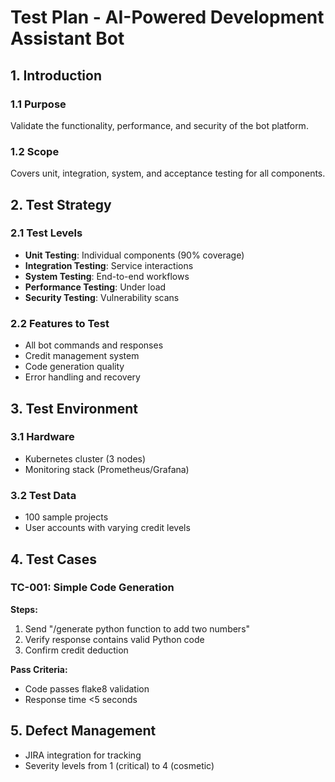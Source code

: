 # Test Plan - AI-Powered Development Assistant Bot

## 1. Introduction
### 1.1 Purpose
Validate the functionality, performance, and security of the bot platform.

### 1.2 Scope
Covers unit, integration, system, and acceptance testing for all components.

## 2. Test Strategy
### 2.1 Test Levels
- **Unit Testing**: Individual components (90% coverage)
- **Integration Testing**: Service interactions
- **System Testing**: End-to-end workflows
- **Performance Testing**: Under load
- **Security Testing**: Vulnerability scans

### 2.2 Features to Test
- All bot commands and responses
- Credit management system
- Code generation quality
- Error handling and recovery

## 3. Test Environment
### 3.1 Hardware
- Kubernetes cluster (3 nodes)
- Monitoring stack (Prometheus/Grafana)

### 3.2 Test Data
- 100 sample projects
- User accounts with varying credit levels

## 4. Test Cases
### TC-001: Simple Code Generation
**Steps:**
1. Send "/generate python function to add two numbers"
2. Verify response contains valid Python code
3. Confirm credit deduction

**Pass Criteria:**
- Code passes flake8 validation
- Response time <5 seconds

## 5. Defect Management
- JIRA integration for tracking
- Severity levels from 1 (critical) to 4 (cosmetic)